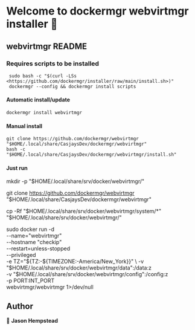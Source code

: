 # Welcome to dockermgr webvirtmgr installer 👋
  
## webvirtmgr README  
  
### Requires scripts to be installed

```shell
 sudo bash -c "$(curl -LSs <https://github.com/dockermgr/installer/raw/main/install.sh>)"
 dockermgr --config && dockermgr install scripts  
```

#### Automatic install/update  

```shell
dockermgr install webvirtmgr
```


#### Manual install

```shell
git clone https://github.com/dockermgr/webvirtmgr "$HOME/.local/share/CasjaysDev/dockermgr/webvirtmgr"
bash -c "$HOME/.local/share/CasjaysDev/dockermgr/webvirtmgr/install.sh"
```
  
#### Just run

mkdir -p "$HOME/.local/share/srv/docker/webvirtmgr/"

git clone <https://github.com/dockermgr/webvirtmgr> "$HOME/.local/share/CasjaysDev/dockermgr/webvirtmgr"

cp -Rf "$HOME/.local/share/srv/docker/webvirtmgr/system/*" "$HOME/.local/share/srv/docker/webvirtmgr/"

sudo docker run -d \
--name="webvirtmgr" \
--hostname "checkip" \
--restart=unless-stopped \
--privileged \
-e TZ="${TZ:-${TIMEZONE:-America/New_York}}" \
-v "$HOME/.local/share/srv/docker/webvirtmgr/data":/data:z \
-v "$HOME/.local/share/srv/docker/webvirtmgr/config":/config:z \
-p PORT:INT_PORT \
webvirtmgr/webvirtmgr 1>/dev/null


## Author  

👤 **Jason Hempstead**  

